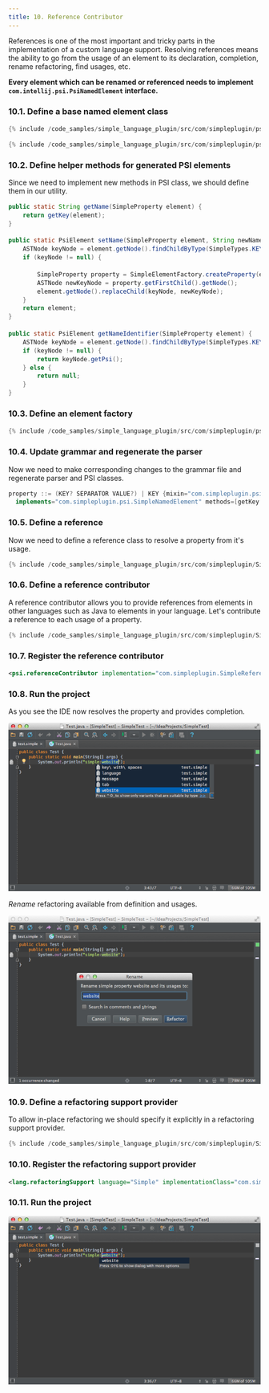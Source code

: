 ```yaml
---
title: 10. Reference Contributor
---
```



References is one of the most important and tricky parts in the implementation of a custom language support.
Resolving references means the ability to go from the usage of an element to its declaration, completion, rename refactoring, find usages, etc.

**Every element which can be renamed or referenced needs to implement `com.intellij.psi.PsiNamedElement` interface.**

### 10.1. Define a base named element class

```java
{% include /code_samples/simple_language_plugin/src/com/simpleplugin/psi/SimpleNamedElement.java %}
```

```java
{% include /code_samples/simple_language_plugin/src/com/simpleplugin/psi/impl/SimpleNamedElementImpl.java %}
```

### 10.2. Define helper methods for generated PSI elements

Since we need to implement new methods in PSI class, we should define them in our utility.

```java
public static String getName(SimpleProperty element) {
    return getKey(element);
}

public static PsiElement setName(SimpleProperty element, String newName) {
    ASTNode keyNode = element.getNode().findChildByType(SimpleTypes.KEY);
    if (keyNode != null) {

        SimpleProperty property = SimpleElementFactory.createProperty(element.getProject(), newName);
        ASTNode newKeyNode = property.getFirstChild().getNode();
        element.getNode().replaceChild(keyNode, newKeyNode);
    }
    return element;
}

public static PsiElement getNameIdentifier(SimpleProperty element) {
    ASTNode keyNode = element.getNode().findChildByType(SimpleTypes.KEY);
    if (keyNode != null) {
        return keyNode.getPsi();
    } else {
        return null;
    }
}
```

### 10.3. Define an element factory

```java
{% include /code_samples/simple_language_plugin/src/com/simpleplugin/psi/SimpleElementFactory.java %}
```

### 10.4. Update grammar and regenerate the parser

Now we need to make corresponding changes to the grammar file and regenerate parser and PSI classes.

```java
property ::= (KEY? SEPARATOR VALUE?) | KEY {mixin="com.simpleplugin.psi.impl.SimpleNamedElementImpl"
  implements="com.simpleplugin.psi.SimpleNamedElement" methods=[getKey getValue getName setName getNameIdentifier]}
```

### 10.5. Define a reference

Now we need to define a reference class to resolve a property from it's usage.

```java
{% include /code_samples/simple_language_plugin/src/com/simpleplugin/SimpleReference.java %}
```

### 10.6. Define a reference contributor

A reference contributor allows you to provide references from elements in other languages such as Java to elements in your language.
Let's contribute a reference to each usage of a property.

```java
{% include /code_samples/simple_language_plugin/src/com/simpleplugin/SimpleReferenceContributor.java %}
```

### 10.7. Register the reference contributor

```xml
<psi.referenceContributor implementation="com.simpleplugin.SimpleReferenceContributor"/>
```

### 10.8. Run the project

As you see the IDE now resolves the property and provides completion.

![Reference Contributor](img/reference_contributor.png)

*Rename* refactoring available from definition and usages.

![Rename](img/rename.png)

### 10.9. Define a refactoring support provider

To allow in-place refactoring we should specify it explicitly in a refactoring support provider.

```java
{% include /code_samples/simple_language_plugin/src/com/simpleplugin/SimpleRefactoringSupportProvider.java %}
```

### 10.10. Register the refactoring support provider

```xml
<lang.refactoringSupport language="Simple" implementationClass="com.simpleplugin.SimpleRefactoringSupportProvider"/>
```

### 10.11. Run the project

![In Place Rename](img/in_place_rename.png)
